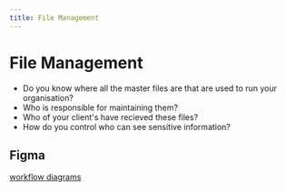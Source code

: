 ```yaml
---
title: File Management
---
```


# File Management

- Do you know where all the master files are that are used to run your organisation?
- Who is responsible for maintaining them?
- Who of your client's have recieved these files?
- How do you control who can see sensitive information?

## Figma

[workflow diagrams](https://www.figma.com/file/lEVr8aZ0UL5bnwpOxBdN3X/GPM-Productivity?node-id=440%3A1302)
